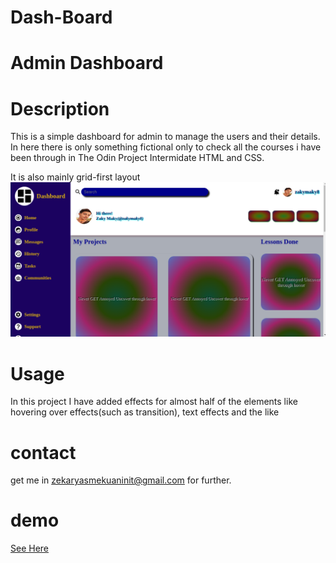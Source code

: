 # Dash-Board
# Admin Dashboard

# Description

This is a simple dashboard for admin to manage the users and their details. In here there is only something fictional only to check all the courses i have been through in The Odin Project Intermidate HTML and CSS.

It is also mainly grid-first layout
![demo](images/cover.png)

# Usage
In this project I have added effects for almost half of the elements like hovering over effects(such as transition), text effects and the like
# contact
get me in zekaryasmekuaninit@gmail.com for further.

# demo
[See Here](https://zakymaky8.github.io/Dash-Board/ 'Admin Dashboard')